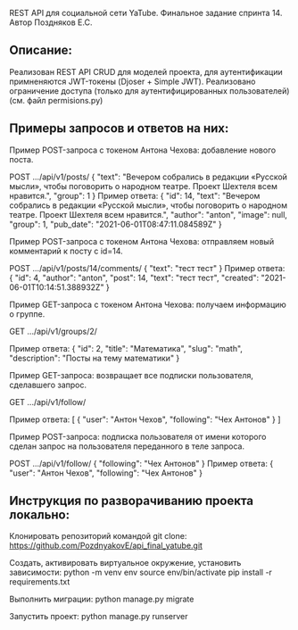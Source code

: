 REST API для социальной сети YaTube. Финальное задание спринта 14.
Автор Поздняков Е.С.

Описание:
--------------------------------------------------------------------------------------------
Реализован REST API CRUD для моделей проекта, для аутентификации примненяются JWT-токены (Djoser + Simple JWT). 
Реализовано ограничение доступа (только для аутентифицированных пользователей) (см. файл permisions.py)

Примеры запросов и ответов на них:
--------------------------------------------------------------------------------------------
Пример POST-запроса с токеном Антона Чехова: добавление нового поста.

POST .../api/v1/posts/
{
    "text": "Вечером собрались в редакции «Русской мысли», чтобы поговорить о народном театре. Проект Шехтеля всем нравится.",
    "group": 1
} 
Пример ответа:
{
    "id": 14,
    "text": "Вечером собрались в редакции «Русской мысли», чтобы поговорить о народном театре. Проект Шехтеля всем нравится.",
    "author": "anton",
    "image": null,
    "group": 1,
    "pub_date": "2021-06-01T08:47:11.084589Z"
} 

Пример POST-запроса с токеном Антона Чехова: отправляем новый комментарий к посту с id=14.

POST .../api/v1/posts/14/comments/
{
    "text": "тест тест"
} 
Пример ответа:
{
    "id": 4,
    "author": "anton",
    "post": 14,
    "text": "тест тест",
    "created": "2021-06-01T10:14:51.388932Z"
} 

Пример GET-запроса с токеном Антона Чехова: получаем информацию о группе.

GET .../api/v1/groups/2/

Пример ответа:
{
    "id": 2,
    "title": "Математика",
    "slug": "math",
    "description": "Посты на тему математики"
}

Пример GET-запроса: возвращает все подписки пользователя, сделавшего запрос.

GET .../api/v1/follow/

Пример ответа:
[
    {
        "user": "Антон Чехов",
        "following": "Чех Антонов"
    }
]

Пример POST-запроса: подписка пользователя от имени которого сделан запрос
на пользователя переданного в теле запроса.

POST .../api/v1/follow/
{
    "following": "Чех Антонов"
}
Пример ответа:
{
    "user": "Антон Чехов",
    "following": "Чех Антонов"
}

Инструкция по разворачиванию проекта локально:
--------------------------------------------------------------------------------------------
Клонировать репозиторий командой git clone:
https://github.com/PozdnyakovE/api_final_yatube.git

Создать, активировать виртуальное окружение, установить зависимости:
python -m venv env
source env/bin/activate
pip install -r requirements.txt

Выполнить миграции:
python manage.py migrate

Запустить проект:
python manage.py runserver